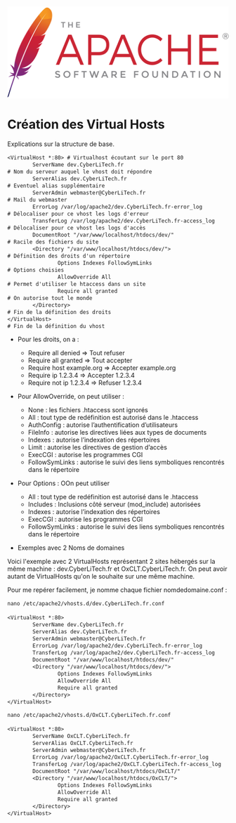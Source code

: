 ![Apache_logo](./images/Apache_logo.png)

# Création des Virtual Hosts

Explications sur la structure de base.

```
<VirtualHost *:80> # Virtualhost écoutant sur le port 80
        ServerName dev.CyberLiTech.fr                                  # Nom du serveur auquel le vhost doit répondre
        ServerAlias dev.CyberLiTech.fr                                 # Eventuel alias supplémentaire
        ServerAdmin webmaster@CyberLiTech.fr                           # Mail du webmaster 
        ErrorLog /var/log/apache2/dev.CyberLiTech.fr-error_log         # Délocaliser pour ce vhost les logs d'erreur
        TransferLog /var/log/apache2/dev.CyberLiTech.fr-access_log     # Délocaliser pour ce vhost les logs d'accès
        DocumentRoot "/var/www/localhost/htdocs/dev/"                  # Racile des fichiers du site
        <Directory "/var/www/localhost/htdocs/dev/">                   # Définition des droits d'un répertoire
                Options Indexes FollowSymLinks                         # Options choisies
                AllowOverride All                                      # Permet d'utiliser le htaccess dans un site
                Require all granted                                    # On autorise tout le monde
        </Directory>                                                   # Fin de la définition des droits
</VirtualHost>                                                         # Fin de la définition du vhost
```
- Pour les droits, on a :

  - Require all denied => Tout refuser
  - Require all granted => Tout accepter
  - Require host example.org => Accepter example.org
  - Require ip 1.2.3.4 => Accepter 1.2.3.4
  - Require not ip 1.2.3.4 => Refuser 1.2.3.4

- Pour AllowOverride, on peut utiliser :
  - None : les fichiers .htaccess sont ignorés
  - All : tout type de redéfinition est autorisé dans le .htaccess
  - AuthConfig : autorise l’authentification d’utilisateurs
  - FileInfo : autorise les directives liées aux types de documents
  - Indexes : autorise l’indexation des répertoires
  - Limit : autorise les directives de gestion d’accès
  - ExecCGI : autorise les programmes CGI
  - FollowSymLinks : autorise le suivi des liens symboliques rencontrés dans le répertoire

- Pour Options : OOn peut utiliser
  - All : tout type de redéfinition est autorisé dans le .htaccess
  -  Includes : Inclusions côté serveur (mod_include) autorisées
  - Indexes : autorise l’indexation des répertoires
  - ExecCGI : autorise les programmes CGI
  - FollowSymLinks : autorise le suivi des liens symboliques rencontrés dans le répertoire

- Exemples avec 2 Noms de domaines

Voici l'exemple avec 2 VirtualHosts représentant 2 sites hébergés sur la même machine : dev.CyberLiTech.fr et OxCLT.CyberLiTech.fr. On peut avoir autant de VirtualHosts qu'on le souhaite sur une même machine.

Pour me repérer facilement, je nomme chaque fichier nomdedomaine.conf :

```
nano /etc/apache2/vhosts.d/dev.CyberLiTech.fr.conf

<VirtualHost *:80>
        ServerName dev.CyberLiTech.fr
        ServerAlias dev.CyberLiTech.fr
        ServerAdmin webmaster@CyberLiTech.fr
        ErrorLog /var/log/apache2/dev.CyberLiTech.fr-error_log
        TransferLog /var/log/apache2/dev.CyberLiTech.fr-access_log
        DocumentRoot "/var/www/localhost/htdocs/dev/"
        <Directory "/var/www/localhost/htdocs/dev/">
                Options Indexes FollowSymLinks
                AllowOverride All
                Require all granted
        </Directory>
</VirtualHost>
```
```
nano /etc/apache2/vhosts.d/OxCLT.CyberLiTech.fr.conf

<VirtualHost *:80>
        ServerName OxCLT.CyberLiTech.fr
        ServerAlias OxCLT.CyberLiTech.fr
        ServerAdmin webmaster@CyberLiTech.fr
        ErrorLog /var/log/apache2/OxCLT.CyberLiTech.fr-error_log
        TransferLog /var/log/apache2/OxCLT.CyberLiTech.fr-access_log
        DocumentRoot "/var/www/localhost/htdocs/OxCLT/"
        <Directory "/var/www/localhost/htdocs/OxCLT/">
                Options Indexes FollowSymLinks
                AllowOverride All
                Require all granted
        </Directory>
</VirtualHost>
```
